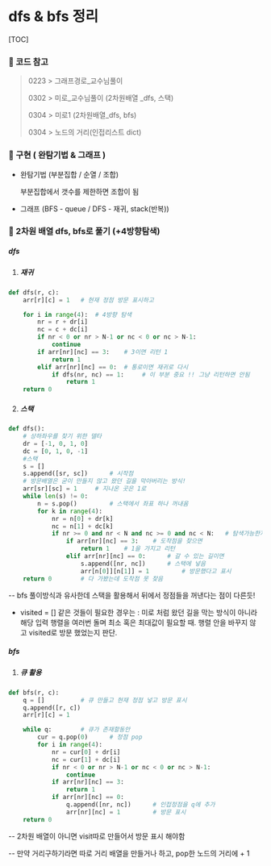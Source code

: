 # dfs  &  bfs  정리

[TOC]

### 💙 코드 참고

> 0223 > 그래프경로_교수님풀이
>
> 0302 > 미로_교수님풀이 (2차원배열 _dfs, 스택)
>
> 0304 > 미로1 (2차원배열_dfs, bfs)
>
> 0304 > 노드의 거리(인접리스트 dict)



### 💙 구현 ( 완탐기법 & 그래프 )

- 완탐기법 (부분집합 / 순열 / 조합)

  부분집합에서 갯수를 제한하면 조합이 됨

- 그래프 (BFS - queue / DFS - 재귀, stack(반복))





### 💙 2차원 배열 dfs, bfs로 풀기 (+4방향탐색)

##### 	dfs 

1. ##### 재귀

```python
def dfs(r, c):
    arr[r][c] = 1	# 현재 정점 방문 표시하고

    for i in range(4):	# 4방향 탐색
        nr = r + dr[i]
        nc = c + dc[i]
        if nr < 0 or nr > N-1 or nc < 0 or nc > N-1:
            continue
        if arr[nr][nc] == 3:	# 3이면 리턴 1
            return 1
        elif arr[nr][nc] == 0:	# 통로이면 재귀로 다시
            if dfs(nr, nc) == 1:     # 이 부분 중요 !! 그냥 리턴하면 안됨
                return 1
    return 0
```

2. ##### 스택

```python
def dfs():
    # 상하좌우를 찾기 위한 델타
    dr = [-1, 0, 1, 0]
    dc = [0, 1, 0, -1]
    #스택
    s = []
    s.append([sr, sc])  	# 시작점
    # 방문배열은 굳이 만들지 않고 왔던 길을 막아버리는 방식!
    arr[sr][sc] = 1  	# 지나온 곳은 1로
    while len(s) != 0:
        n = s.pop()     	# 스택에서 좌표 하나 꺼내옴
        for k in range(4):
            nr = n[0] + dr[k]
            nc = n[1] + dc[k]
            if nr >= 0 and nr < N and nc >= 0 and nc < N:  	# 탐색가능한지 체크
                if arr[nr][nc] == 3:  	# 도착점을 찾으면
                    return 1  	# 1을 가지고 리턴
                elif arr[nr][nc] == 0:  	# 갈 수 있는 길이면
                    s.append([nr, nc])  	# 스택에 넣음
                    arr[n[0]][n[1]] = 1     	# 방문했다고 표시
    return 0   		# 다 가봤는데 도착점 못 찾음
```

-- bfs 풀이방식과 유사한데 스택을 활용해서 뒤에서 정점들을 꺼낸다는 점이 다른듯!



- visited = [] 같은 것들이 필요한 경우는 : 미로 처럼 왔던 길을 막는 방식이 아니라 해당 입력 행렬을 여러번 돌며 최소 혹은 최대값이 필요할 때. 행렬 안을 바꾸지 않고 visited로 방문 했었는지 판단.



##### 	bfs

1. ##### 큐 활용

```python
def bfs(r, c):
    q = []			# 큐 만들고 현재 정점 넣고 방문 표시
    q.append([r, c])
    arr[r][c] = 1

    while q:		# 큐가 존재할동안
        cur = q.pop(0)		# 정점 pop
        for i in range(4):
            nr = cur[0] + dr[i]
            nc = cur[1] + dc[i]
            if nr < 0 or nr > N-1 or nc < 0 or nc > N-1:
                continue
            if arr[nr][nc] == 3:
                return 1
            if arr[nr][nc] == 0:
                q.append([nr, nc])		# 인접정점을 q에 추가
                arr[nr][nc] = 1			# 방문 표시
    return 0
```

-- 2차원 배열이 아니면 visit따로 만들어서 방문 표시 해야함

-- 만약 거리구하기라면 따로 거리 배열을 만들거나 하고, pop한 노드의 거리에 + 1

